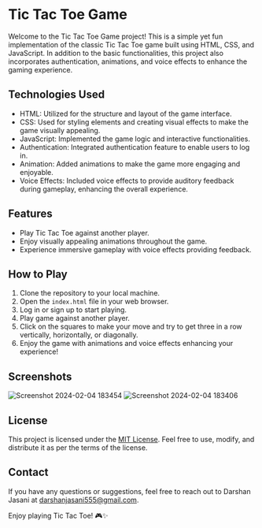 # Tic Tac Toe Game

Welcome to the Tic Tac Toe Game project! This is a simple yet fun implementation of the classic Tic Tac Toe game built using HTML, CSS, and JavaScript. In addition to the basic functionalities, this project also incorporates authentication, animations, and voice effects to enhance the gaming experience.

## Technologies Used
- HTML: Utilized for the structure and layout of the game interface.
- CSS: Used for styling elements and creating visual effects to make the game visually appealing.
- JavaScript: Implemented the game logic and interactive functionalities.
- Authentication: Integrated authentication feature to enable users to log in.
- Animation: Added animations to make the game more engaging and enjoyable.
- Voice Effects: Included voice effects to provide auditory feedback during gameplay, enhancing the overall experience.

## Features
- Play Tic Tac Toe against another player.
- Enjoy visually appealing animations throughout the game.
- Experience immersive gameplay with voice effects providing feedback.

## How to Play
1. Clone the repository to your local machine.
2. Open the `index.html` file in your web browser.
3. Log in or sign up to start playing.
4. Play game against another player.
5. Click on the squares to make your move and try to get three in a row vertically, horizontally, or diagonally.
6. Enjoy the game with animations and voice effects enhancing your experience!

## Screenshots
![Screenshot 2024-02-04 183454](https://github.com/Darshanjasani73/TicTacToe-with-Auth/assets/167104440/ed4be2f4-621a-4a43-8041-a8058f83a127)
![Screenshot 2024-02-04 183406](https://github.com/Darshanjasani73/TicTacToe-with-Auth/assets/167104440/53556e30-32be-47b3-bcfa-e43e23b8cc47)

## License
This project is licensed under the [MIT License](LICENSE). Feel free to use, modify, and distribute it as per the terms of the license.

## Contact
If you have any questions or suggestions, feel free to reach out to Darshan Jasani at darshanjasani555@gmail.com.

Enjoy playing Tic Tac Toe! 🎮✨
